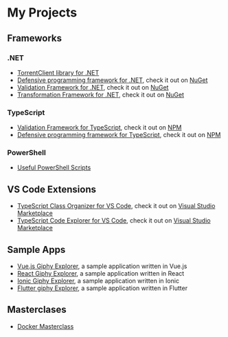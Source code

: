 # My Projects

## Frameworks

### .NET

* [TorrentClient library for .NET](https://github.com/aljazsim/torrent-client-for-net)
* [Defensive programming framework for .NET](https://github.com/aljazsim/defensive-programming-framework-for-net), check it out on [NuGet](https://www.nuget.org/packages/DefensiveProgrammingFramework)
* [Validation Framework for .NET](https://github.com/aljazsim/validation-framework-for-net), check it out on [NuGet](https://www.nuget.org/packages/ValidationFramework)
* [Transformation Framework for .NET](https://github.com/aljazsim/transformation-framework-for-net), check it out on [NuGet](https://www.nuget.org/packages/TransformationFramework)

### TypeScript

* [Validation Framework for TypeScript](https://github.com/aljazsim/validation-framework-for-typescript), check it out on [NPM](https://www.npmjs.com/package/validation-framework-ts)
* [Defensive programming framework for TypeScript](https://github.com/aljazsim/defensive-programming-framework-for-typescript), check it out on [NPM](https://www.npmjs.com/package/defensive-programming-framework)

### PowerShell

* [Useful PowerShell Scripts](https://github.com/aljazsim/powershell-scripts)

## VS Code Extensions

* [TypeScript Class Organizer for VS Code](https://github.com/aljazsim/vs-code-typescript-class-organizer), check it out on [Visual Studio Marketplace](https://marketplace.visualstudio.com/items?itemName=aljazsim.tsco)
* [TypeScript Code Explorer for VS Code](https://github.com/aljazsim/vs-code-typescript-code-explorer), check it out on [Visual Studio Marketplace](https://marketplace.visualstudio.com/items?itemName=aljazsim.tsce)

## Sample Apps

* [Vue.js Giphy Explorer](https://github.com/aljazsim/vue-giphy-explorer), a sample application written in Vue.js
* [React Giphy Explorer](https://github.com/aljazsim/react-giphy-explorer), a sample application written in React
* [Ionic Giphy Explorer](https://github.com/aljazsim/ionic-giphy-explorer), a sample application written in Ionic
* [Flutter giphy Explorer](https://github.com/aljazsim/fultter-giphy-explorer), a sample application written in Flutter

## Masterclases

* [Docker Masterclass](https://github.com/aljazsim/docker-masterclass-examples)

